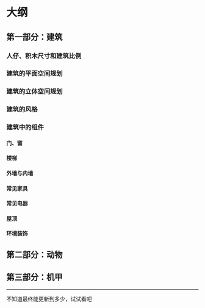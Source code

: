 # 大纲
## 第一部分：建筑
### 人仔、积木尺寸和建筑比例
### 建筑的平面空间规划
### 建筑的立体空间规划
### 建筑的风格
### 建筑中的组件
#### 门、窗
#### 楼梯
#### 外墙与内墙
#### 常见家具
#### 常见电器
#### 屋顶
#### 环境装饰
## 第二部分：动物
## 第三部分：机甲
----
不知道最终能更新到多少，试试看吧
